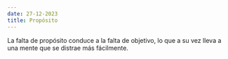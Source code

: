 ```yaml
---
date: 27-12-2023
title: Propósito
---
```

La falta de propósito conduce a la falta de objetivo, lo que a su vez lleva a una mente que se distrae más fácilmente.